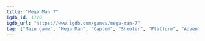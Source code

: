 ```yaml
---
title: "Mega Man 7"
igdb_id: 1720
igdb_url: "https://www.igdb.com/games/mega-man-7"
tag: ["Main game", "Mega Man", "Capcom", "Shooter", "Platform", "Adventure", "Single player", "Side view", "Action", "Science fiction"]
---
```

